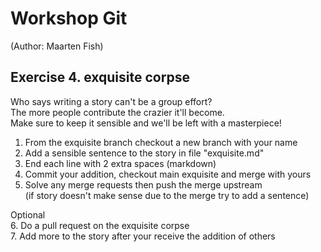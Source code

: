 # Workshop Git
(Author: Maarten Fish)

## __Exercise 4. exquisite corpse__  

Who says writing a story can't be a group effort?  
The more people contribute the crazier it'll become.  
Make sure to keep it sensible and we'll be left with a masterpiece!  

1. From the exquisite branch checkout a new branch with your name  
2. Add a sensible sentence to the story in file "exquisite.md"  
3. End each line with 2 extra spaces (markdown)  
4. Commit your addition, checkout main exquisite and merge with yours  
5. Solve any merge requests then push the merge upstream  
(if story doesn't make sense due to the merge try to add a sentence)  

Optional  
6. Do a pull request on the exquisite corpse  
7. Add more to the story after your receive the addition of others  
